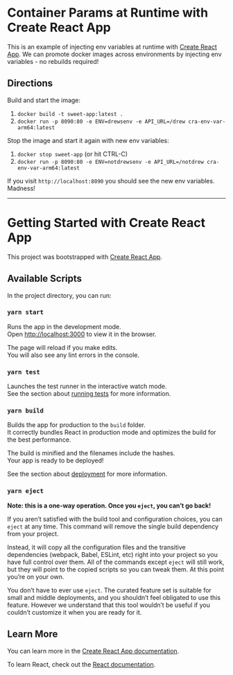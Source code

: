 # Container Params at Runtime with Create React App

This is an example of injecting env variables at runtime with [Create React App](https://github.com/facebookincubator/create-react-app). We can promote docker images across environments by injecting env variables - no rebuilds required!

## Directions

Build and start the image:

  1. `docker build -t sweet-app:latest .`
  2. `docker run -p 8090:80 -e ENV=drewsenv -e API_URL=/drew cra-env-var-arm64:latest`

Stop the image and start it again with new env variables:

  1. `docker stop sweet-app` (or hit CTRL-C)
  2. `docker run -p 8090:80 -e ENV=notdrewsenv -e API_URL=/notdrew cra-env-var-arm64:latest`

If you visit `http://localhost:8090` you should see the new env variables. Madness!

---

# Getting Started with Create React App

This project was bootstrapped with [Create React App](https://github.com/facebook/create-react-app).

## Available Scripts

In the project directory, you can run:

### `yarn start`

Runs the app in the development mode.\
Open [http://localhost:3000](http://localhost:3000) to view it in the browser.

The page will reload if you make edits.\
You will also see any lint errors in the console.

### `yarn test`

Launches the test runner in the interactive watch mode.\
See the section about [running tests](https://facebook.github.io/create-react-app/docs/running-tests) for more information.

### `yarn build`

Builds the app for production to the `build` folder.\
It correctly bundles React in production mode and optimizes the build for the best performance.

The build is minified and the filenames include the hashes.\
Your app is ready to be deployed!

See the section about [deployment](https://facebook.github.io/create-react-app/docs/deployment) for more information.

### `yarn eject`

**Note: this is a one-way operation. Once you `eject`, you can’t go back!**

If you aren’t satisfied with the build tool and configuration choices, you can `eject` at any time. This command will remove the single build dependency from your project.

Instead, it will copy all the configuration files and the transitive dependencies (webpack, Babel, ESLint, etc) right into your project so you have full control over them. All of the commands except `eject` will still work, but they will point to the copied scripts so you can tweak them. At this point you’re on your own.

You don’t have to ever use `eject`. The curated feature set is suitable for small and middle deployments, and you shouldn’t feel obligated to use this feature. However we understand that this tool wouldn’t be useful if you couldn’t customize it when you are ready for it.

## Learn More

You can learn more in the [Create React App documentation](https://facebook.github.io/create-react-app/docs/getting-started).

To learn React, check out the [React documentation](https://reactjs.org/).
